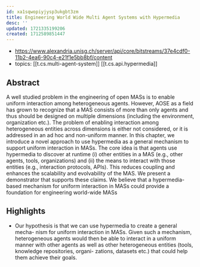 ```yaml
---
id: xa1sqwopiyjysp3ukgbt3zm
title: Engineering World Wide Multi Agent Systems with Hypermedia
desc: ''
updated: 1721335199206
created: 1712589851447
---
```


- https://www.alexandria.unisg.ch/server/api/core/bitstreams/37e4cdf0-11b2-4ea6-90c4-e21f1e5bb8bf/content
- topics: [[t.cs.multi-agent-system]] [[t.cs.api.hypermedia]] 

## Abstract

A well studied problem in the engineering of open MASs is to enable uniform interaction among heterogeneous agents. However, AOSE as a field has grown to recognize that a MAS consists of more than only agents and thus should be designed on multiple dimensions (including the environment, organization etc.). The problem of enabling interaction among heterogeneous entities across dimensions is either not considered, or it is addressed in an ad hoc and non-uniform manner. In this chapter, we introduce a novel approach to use hypermedia as a general mechanism to support uniform interaction in MASs. The core idea is that agents use hypermedia to discover at runtime (i) other entities in a MAS (e.g., other agents, tools, organizations) and (ii) the means to interact with those entities (e.g., interaction protocols, APIs). This reduces coupling and enhances the scalability and evolvability of the MAS. We present a demonstrator that supports these claims. We believe that a hypermedia-based mechanism for uniform interaction in MASs could provide a foundation for engineering world-wide MASs

## Highlights

- Our hypothesis is that we can use hypermedia to create a general mecha- nism for uniform interaction in MASs. Given such a mechanism, heterogeneous agents would then be able to interact in a uniform manner with other agents as well as other heterogeneous entities (tools, knowledge repositories, organi- zations, datasets etc.) that could help them achieve their goals. 
